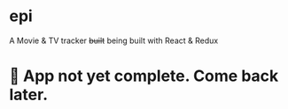 # epi
A Movie &amp; TV tracker ~~built~~ being built with React &amp; Redux

# :no_entry_sign: App not yet complete. Come back later.
